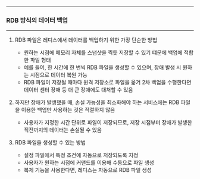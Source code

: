 -----
### RDB 방식의 데이터 백업
-----
1. RDB 파일은 레디스에서 데이터를 백업하기 위한 가장 단순한 방법
   - 원하는 시점에 메모리 자체를 스냅샷을 찍듯 저장할 수 있기 떄문에 백업에 적합한 파일 형태
   - 예를 들어, 한 시간에 한 번씩 RDB 파일을 생성할 수 있으며, 장애 발생 시 원하는 시점으로 데이터 복원 가능
   - RDB 파일이 저장될 때마다 원격 저장소로 파일을 옮겨 2차 백업을 수행한다면 데이터 센터 장애 등 더 큰 장애에도 대처할 수 있음

2. 하지만 장애가 발생했을 때, 손실 가능성을 최소화해야 하는 서비스에는 RDB 파일을 이용한 백업만 사용하는 것은 적절하지 않음
   - 사용자가 지정한 시간 단위로 파일이 저장되므로, 저장 시점부터 장애가 발생한 직전까지의 데이터는 손실될 수 있음

3. RDB 파일을 생성할 수 있는 방법
   - 설정 파일에서 특정 조건에 자동으로 저장되도록 지정
   - 사용자가 원하는 시점에 커맨드를 이용해 수동으로 파일 생성
   - 복제 기능을 사용한다면, 레디스는 자동으로 RDB 파일 생성
